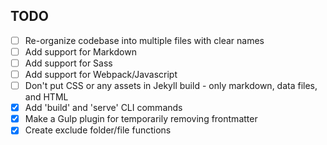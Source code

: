 TODO
---

- [ ] Re-organize codebase into multiple files with clear names
- [ ] Add support for Markdown
- [ ] Add support for Sass
- [ ] Add support for Webpack/Javascript
- [ ] Don't put CSS or any assets in Jekyll build - only markdown, data files, and HTML
- [x] Add 'build' and 'serve' CLI commands
- [x] Make a Gulp plugin for temporarily removing frontmatter
- [x] Create exclude folder/file functions
